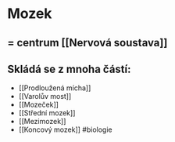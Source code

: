 # Mozek
## = centrum [[Nervová soustava]]
## Skládá se z mnoha částí:
- [[Prodloužená mícha]]
- [[Varolův most]]
- [[Mozeček]]
- [[Střední mozek]]
- [[Mezimozek]]
- [[Koncový mozek]]
#biologie